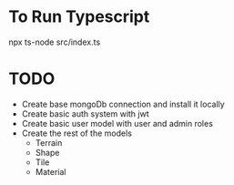 # To Run Typescript
npx ts-node src/index.ts



# TODO

- Create base mongoDb connection and install it  locally 
- Create basic auth system with jwt
- Create basic user model with user and admin roles
- Create the rest of the models
    - Terrain 
    - Shape
    - Tile
    - Material
